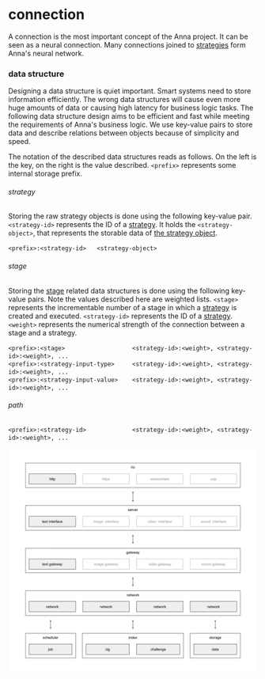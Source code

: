 # connection
A connection is the most important concept of the Anna project. It can be seen
as a neural connection. Many connections joined to [strategies](strategy.md)
form Anna's neural network.

### data structure
Designing a data structure is quiet important. Smart systems need to store
information efficiently. The wrong data structures will cause even more huge
amounts of data or causing high latency for business logic tasks. The following
data structure design aims to be efficient and fast while meeting the
requirements of Anna's business logic. We use key-value pairs to store data and
describe relations between objects because of simplicity and speed.

The notation of the described data structures reads as follows. On the left is
the key, on the right is the value described. `<prefix>` represents some
internal storage prefix.

###### strategy
Storing the raw strategy objects is done using the following key-value pair.
`<strategy-id>` represents the ID of a [strategy](strategy.md). It holds the
`<strategy-object>`, that represents the storable data of [the strategy
object](https://godoc.org/github.com/xh3b4sd/anna/spec#Strategy).

```
<prefix>:<strategy-id>   <strategy-object>
```

###### stage
Storing the [stage](stage.md) related data structures is done using the
following key-value pairs. Note the values described here are weighted lists.
`<stage>` represents the incrementable number of a stage in which a
[strategy](strategy.md) is created and executed. `<strategy-id>` represents
the ID of a [strategy](strategy.md). `<weight>` represents the numerical
strength of the connection between a stage and a strategy.

```
<prefix>:<stage>                   <strategy-id>:<weight>, <strategy-id>:<weight>, ...
<prefix>:<strategy-input-type>     <strategy-id>:<weight>, <strategy-id>:<weight>, ...
<prefix>:<strategy-input-value>    <strategy-id>:<weight>, <strategy-id>:<weight>, ...
```

###### path
```
<prefix>:<strategy-id>             <strategy-id>:<weight>, <strategy-id>:<weight>, ...
```



![anna](image/anna.png)
